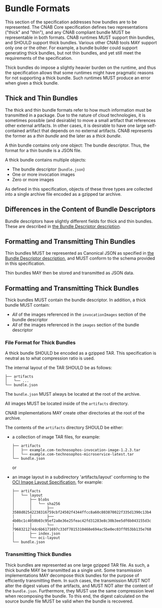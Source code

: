 # Bundle Formats

This section of the specification addresses how bundles are to be represented. The CNAB Core specification defines two representations ("thick" and "thin"), and any CNAB compliant bundle MUST be representable in both formats. CNAB runtimes MUST support thin bundles, and SHOULD support thick bundles. Various other CNAB tools MAY support only one or the other. For example, a bundle builder could support generating thick bundles, but not thin bundles, and yet still meet the requirements of the specification.

Thick bundles do impose a slightly heavier burden on the runtime, and thus the specification allows that some runtimes might have pragmatic reasons for not supporting a thick bundle. Such runtimes MUST produce an error when given a thick bundle.

## Thick and Thin Bundles

The thick and thin bundle formats refer to how much information must be transmitted in a package. Due to the nature of cloud technologies, it is sometimes possible (and desirable) to move a small artifact that references other external artifacts. In other cases, it is desirable to have one large self-contained artifact that depends on no external artifacts. CNAB represents the former as a _thin bundle_ and the later as a _thick bundle_.

A thin bundle contains only one object: The bundle descriptor. Thus, the format for a thin bundle is a JSON file.

A thick bundle contains multiple objects:

- The bundle descriptor (`bundle.json`)
- One or more invocation images
- Zero or more images

As defined in this specification, objects of these three types are collected into a single archive file encoded as a gzipped tar archive.

## Differences in the Content of Bundle Descriptors

Bundle descriptors have slightly different fields for thick and thin bundles. These are described in [the Bundle Descriptor description](101-bundle-json.md).

## Formatting and Transmitting Thin Bundles

Thin bundles MUST be represented as Canonical JSON as specified in [the Bundle Descriptor description](101-bundle-json.md), and MUST conform to the schema provided in this specification.

Thin bundles MAY then be stored and transmitted as JSON data.

## Formatting and Transmitting Thick Bundles

Thick bundles MUST contain the bundle descriptor. In addition, a thick bundle MUST contain:

- _All_ of the images referenced in the `invocationImages` section of the bundle descriptor
- _All_ of the images referenced in the `images` section of the bundle descriptor

### File Format for Thick Bundles

A thick bundle SHOULD be encoded as a gzipped TAR. This specification is neutral as to what compression ratio is used.

The internal layout of the TAR SHOULD be as follows:
```
├── artifacts
│   └── ...
└── bundle.json
```
The `bundle.json` MUST always be located at the root of the archive.

All images MUST be located inside of the `artifacts` directory.

CNAB implementations MAY create other directories at the root of the archive.

The contents of the `artifacts` directory SHOULD be either:
 
* a collection of image TAR files, for example:
    ```
    ├── artifacts
    │   ├── example.com-technosophos-invocation-image-1.2.3.tar
    │   └── example.com-technosophos-microservice-latest.tar
    └── bundle.json
    ```
    or
 
* an image layout in a subdirectory 'artifacts/layout' conforming to the [OCI Image Layout Specification](https://github.com/opencontainers/image-spec/blob/master/image-layout.md), for example:
    ```
    ├── artifacts
    │   └── layout
    │       ├── blobs
    │       │   └── sha256
    │       │       ├── 3588d02542238316759cbf24502f4344ffcc8a60c803870022f335d1390c13b4
    │       │       ├── 4b0bc1c4050b03c95ef2a8e36e25feac42fd31283e8c30b3ee5df6b043155d3c
    │       │       └── 7968321274dc6b6171697c33df7815310468e694ac5be0ec03ff053bb135e768
    │       ├── index.json
    │       └── oci-layout
    └── bundle.json
    ```
    

### Transmitting Thick Bundles

Thick bundles are represented as one large gzipped TAR file. As such, a thick bundle MAY be transmitted as a single unit. Some transmission implementations MAY decompose thick bundles for the purpose of efficiently transmitting them. In such cases, the transmission MUST NOT alter the digest values of the artifacts, and MUST NOT alter the content of the `bundle.json`. Furthermore, they MUST use the same compression level when recomposing the bundle. To this end, the digest calculated on the source bundle file MUST be valid when the bundle is recovered.